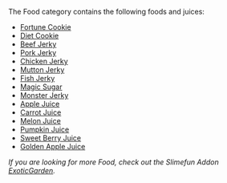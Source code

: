 The Food category contains the following foods and juices:
* [Fortune Cookie](https://github.com/TheBusyBiscuit/Slimefun4-Wiki/Fortune-Cookie)
* [Diet Cookie](https://github.com/TheBusyBiscuit/Slimefun4-Wiki/Diet-Cookie)
* [Beef Jerky](https://github.com/TheBusyBiscuit/Slimefun4-Wiki/Meat-Jerky)
* [Pork Jerky](https://github.com/TheBusyBiscuit/Slimefun4-Wiki/Meat-Jerky)
* [Chicken Jerky](https://github.com/TheBusyBiscuit/Slimefun4-Wiki/Meat-Jerky)
* [Mutton Jerky](https://github.com/TheBusyBiscuit/Slimefun4-Wiki/Meat-Jerky)
* [Fish Jerky](https://github.com/TheBusyBiscuit/Slimefun4-Wiki/Meat-Jerky)
* [Magic Sugar](https://github.com/TheBusyBiscuit/Slimefun4-Wiki/Magic-Sugar)
* [Monster Jerky](https://github.com/TheBusyBiscuit/Slimefun4-Wiki/Monster-Jerky)
* [Apple Juice](https://github.com/TheBusyBiscuit/Slimefun4-Wiki/Juice)
* [Carrot Juice](https://github.com/TheBusyBiscuit/Slimefun4-Wiki/Juice)
* [Melon Juice](https://github.com/TheBusyBiscuit/Slimefun4-Wiki/Juice)
* [Pumpkin Juice](https://github.com/TheBusyBiscuit/Slimefun4-Wiki/Juice)
* [Sweet Berry Juice](https://github.com/TheBusyBiscuit/Slimefun4-Wiki/Juice)
* [Golden Apple Juice](https://github.com/TheBusyBiscuit/Slimefun4-Wiki/Juice)

*If you are looking for more Food, check out the Slimefun Addon [ExoticGarden](https://github.com/TheBusyBiscuit/Slimefun4/wiki/ExoticGarden).*
